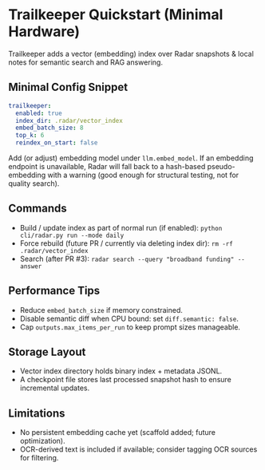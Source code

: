 # Trailkeeper Quickstart (Minimal Hardware)

Trailkeeper adds a vector (embedding) index over Radar snapshots & local notes for semantic search and RAG answering.

## Minimal Config Snippet
```yaml
trailkeeper:
  enabled: true
  index_dir: .radar/vector_index
  embed_batch_size: 8
  top_k: 6
  reindex_on_start: false
```

Add (or adjust) embedding model under `llm.embed_model`. If an embedding endpoint is unavailable, Radar will fall back to a hash-based pseudo-embedding with a warning (good enough for structural testing, not for quality search).

## Commands
- Build / update index as part of normal run (if enabled): `python cli/radar.py run --mode daily`
- Force rebuild (future PR / currently via deleting index dir): `rm -rf .radar/vector_index`
- Search (after PR #3): `radar search --query "broadband funding" --answer`

## Performance Tips
- Reduce `embed_batch_size` if memory constrained.
- Disable semantic diff when CPU bound: set `diff.semantic: false`.
- Cap `outputs.max_items_per_run` to keep prompt sizes manageable.

## Storage Layout
- Vector index directory holds binary index + metadata JSONL.
- A checkpoint file stores last processed snapshot hash to ensure incremental updates.

## Limitations
- No persistent embedding cache yet (scaffold added; future optimization).
- OCR-derived text is included if available; consider tagging OCR sources for filtering.